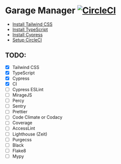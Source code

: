 # Garage Manager [![CircleCI](https://circleci.com/gh/dpatz/garage-manager.svg?style=svg)](https://circleci.com/gh/dpatz/garage-manager)

- [Install Tailwind CSS](docs/install_tailwind_css.md)
- [Install TypeScript](docs/install_typescript.md)
- [Install Cypress](docs/install_cypress.md)
- [Setup CircleCI](docs/setup_circle_ci.md)

## TODO:
- [x] Tailwind CSS
- [x] TypeScript
- [x] Cypress
- [x] CI
- [ ] Cypress ESLint
- [ ] MirageJS
- [ ] Percy
- [ ] Sentry
- [ ] Prettier
- [ ] Code Climate or Codacy
- [ ] Coverage
- [ ] AccessLint
- [ ] Lighthouse (Zeit)
- [ ] Purgecss
- [ ] Black
- [ ] Flake8
- [ ] Mypy
